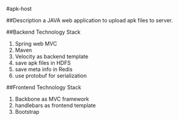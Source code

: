 #apk-host

##Description
a JAVA web application to upload apk files to server.

##Backend Technology Stack
1. Spring web MVC
1. Maven
1. Velocity as backend template
1. save apk files in HDFS
1. save meta info in Redis
1. use protobuf for serialization

##Frontend Technology Stack
1. Backbone as MVC framework
1. handlebars as frontend template
1. Bootstrap
